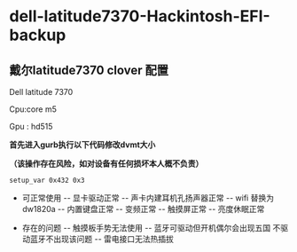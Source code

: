 # dell-latitude7370-Hackintosh-EFI-backup 
## 戴尔latitude7370 clover 配置
Dell latitude 7370 

Cpu:core m5 

Gpu : hd515 

**首先进入gurb执行以下代码修改dvmt大小** 

**（该操作存在风险，如对设备有任何损坏本人概不负责）**

`setup_var 0x432 0x3`

- 可正常使用
-- 显卡驱动正常
-- 声卡内建耳机孔扬声器正常
-- wifi 替换为dw1820a
-- 内置键盘正常
-- 变频正常 
-- 触摸屏正常
-- 亮度休眠正常  

- 存在的问题
-- 触摸板手势无法使用
-- 蓝牙可驱动但开机偶尔会出现五国 不驱动蓝牙不出现该问题
-- 雷电接口无法热插拔
